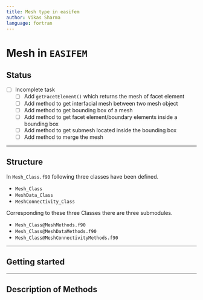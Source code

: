 ```yaml
---
title: Mesh type in easifem
author: Vikas Sharma
language: fortran
---
```


# Mesh in `EASIFEM`

## Status

- [ ] Incomplete task
  - [ ] Add `getFacetElement()` which returns the mesh of facet element
  - [ ] Add method to get interfacial mesh between two mesh object
  - [ ] Add method to get bounding box of a mesh
  - [ ] Add method to get facet element/boundary elements inside a bounding box
  - [ ] Add method to get submesh located inside the bounding box
  - [ ] Add method to merge the mesh

---

## Structure

In `Mesh_Class.f90` following three classes have been defined.
- `Mesh_Class`
- `MeshData_Class`
- `MeshConnectivity_Class`

Corresponding to these three Classes there are three submodules.
- `Mesh_Class@MeshMethods.f90`
- `Mesh_Class@MeshDataMethods.f90`
- `Mesh_Class@MeshConnectivityMethods.f90`

---

## Getting started

---

## Description of Methods
